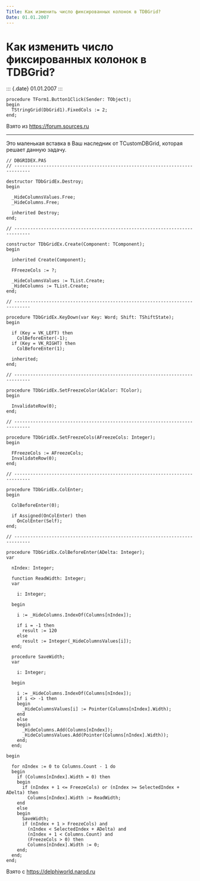 ```yaml
---
Title: Как изменить число фиксированных колонок в TDBGrid?
Date: 01.01.2007
---
```



Как изменить число фиксированных колонок в TDBGrid?
===================================================

::: {.date}
01.01.2007
:::

    procedure TForm1.Button1Click(Sender: TObject);
    begin
      TStringGrid(DbGrid1).FixedCols := 2;
    end;

Взято из <https://forum.sources.ru>

------------------------------------------------------------------------

Это маленькая вставка в Ваш наследник от TCustomDBGrid, которая решает
данную задачу.

    // DBGRIDEX.PAS
    // ----------------------------------------------------------------------------
     
    destructor TDbGridEx.Destroy;
    begin
     
      _HideColumnsValues.Free;
      _HideColumns.Free;
     
      inherited Destroy;
    end;
     
    // ----------------------------------------------------------------------------
     
    constructor TDbGridEx.Create(Component: TComponent);
    begin
     
      inherited Create(Component);
     
      FFreezeCols := ?;
     
      _HideColumnsValues := TList.Create;
      _HideColumns := TList.Create;
    end;
     
    // ----------------------------------------------------------------------------
     
    procedure TDbGridEx.KeyDown(var Key: Word; Shift: TShiftState);
    begin
     
      if (Key = VK_LEFT) then
        ColBeforeEnter(-1);
      if (Key = VK_RIGHT) then
        ColBeforeEnter(1);
     
      inherited;
    end;
     
    // ----------------------------------------------------------------------------
     
    procedure TDbGridEx.SetFreezeColor(AColor: TColor);
    begin
     
      InvalidateRow(0);
    end;
     
    // ----------------------------------------------------------------------------
     
    procedure TDbGridEx.SetFreezeCols(AFreezeCols: Integer);
    begin
     
      FFreezeCols := AFreezeCols;
      InvalidateRow(0);
    end;
     
    // ----------------------------------------------------------------------------
     
    procedure TDbGridEx.ColEnter;
    begin
     
      ColBeforeEnter(0);
     
      if Assigned(OnColEnter) then
        OnColEnter(Self);
    end;
     
    // ----------------------------------------------------------------------------
     
    procedure TDbGridEx.ColBeforeEnter(ADelta: Integer);
    var
     
      nIndex: Integer;
     
      function ReadWidth: Integer;
      var
     
        i: Integer;
     
      begin
     
        i := _HideColumns.IndexOf(Columns[nIndex]);
     
        if i = -1 then
          result := 120
        else
          result := Integer(_HideColumnsValues[i]);
      end;
     
      procedure SaveWidth;
      var
     
        i: Integer;
     
      begin
     
        i := _HideColumns.IndexOf(Columns[nIndex]);
        if i <> -1 then
        begin
          _HideColumnsValues[i] := Pointer(Columns[nIndex].Width);
        end
        else
        begin
          _HideColumns.Add(Columns[nIndex]);
          _HideColumnsValues.Add(Pointer(Columns[nIndex].Width));
        end;
      end;
     
    begin
     
      for nIndex := 0 to Columns.Count - 1 do
      begin
        if (Columns[nIndex].Width = 0) then
        begin
          if (nIndex + 1 <= FreezeCols) or (nIndex >= SelectedIndex + ADelta) then
            Columns[nIndex].Width := ReadWidth;
        end
        else
        begin
          SaveWidth;
          if (nIndex + 1 > FreezeCols) and
            (nIndex < SelectedIndex + ADelta) and
            (nIndex + 1 < Columns.Count) and
            (FreezeCols > 0) then
            Columns[nIndex].Width := 0;
        end;
      end;
    end;

Взято с <https://delphiworld.narod.ru>
